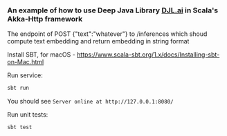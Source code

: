 
### An example of how to use Deep Java Library [DJL.ai](http://wwww.djl.ai) in Scala's Akka-Http framework


The endpoint of POST {"text":"whatever"} to /inferences which shoud compute text embedding and return embedding in string format


Install SBT, for macOS - https://www.scala-sbt.org/1.x/docs/Installing-sbt-on-Mac.html

Run service:
```bash
sbt run
```

You should see `Server online at http://127.0.0.1:8080/`

Run unit tests:
```bash
sbt test
```